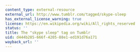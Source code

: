 ```yaml
---
content_type: external-resource
external_url: http://www.tumblr.com/tagged/skype-sleep
has_external_license_warning: true
license: https://en.wikipedia.org/wiki/All_rights_reserved
status: ''
title: The "skype sleep" tag on Tumblr
uid: d444b285-666f-4205-88e1-ed191d76a171
wayback_url: ''
---
```

